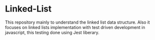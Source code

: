 # Linked-List
This repository mainly to understand the linked list data structure.
Also it focuses on linked lists implementation with test driven development in javascript, this testing done using Jest liberary.

